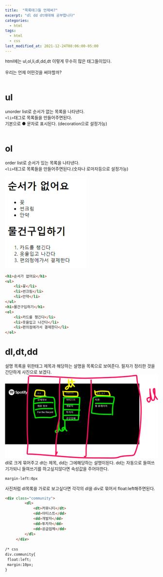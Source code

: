 ```yaml
---
title:  "목록태그들 언제써?"
excerpt: "dl dd dt에대해 공부합니다"
categories:
  - html
tags:
  - html
  - css
last_modified_at: 2021-12-24T08:06:00-05:00
---
```

html에는 ul,ol,li,dl,dd,dt 이렇게 무수히 많은 태그들이있다.
<br><br>
우리는 언제 어떤것을 써야할까?
<br><br>

# ul

unorder list로 순서가 없는 목록을 나타낸다.<br>
`<li>`태그로 목록들을 만들어주면된다.<br>
기본으로 ● 문자로 표시된다. (decoration으로 설정가능) 
<br><br>

# ol

order list로 순서가 있는 목록을 나타낸다.<br>
`<li>`태그로 목록들을 만들어주면된다.(숫자나 로마자등으로 설정가능)<br>

![not found](/images/olul.png)

```html 
<h1>순서가 없어요</h1>
<ul>
    <li>꽃</li>
    <li>썬크림</li>
    <li>안약</li>
</ul>
<h1>물건구입하기</h1>
<ol>
    <li>카드를 챙긴다</li>
    <li>옷을입고 나간다</li>
    <li>편의점에가서 결제한다</li>
</ol>
```


# dl,dt,dd
설명 목록을 위한태그
제목과 해당하는 설명을 목록으로 보여준다.
필자가 정리한 것을 간단하게 사진으로 보겠다.
![not found](/images/dldtdd.png)
dl로 크게 묶어주고 dt는 제목, dd는 그에해당하는 설명이된다.
dd는 자동으로 들여쓰기가되니 들여쓰기를 하고싶지않다면 속성값을 주어야한다.
```html
margin-left:0px
``` 
사진처럼 dl목록을 가로로 보고싶다면 각각의 dl을 div로 묶어서 float:left해주면된다.
   ```html
   <div class="community">
            <dl>
                <dt>커뮤니티</dt>
                <dd>아티스트</dd>
                <dd>개발자</dd>
                <dd>투자자</dd>
                <dd>공급업체</dd>
            </dl>
        </div>

 /* css
div.community{
    float:left;
    margin:10px;
}
```